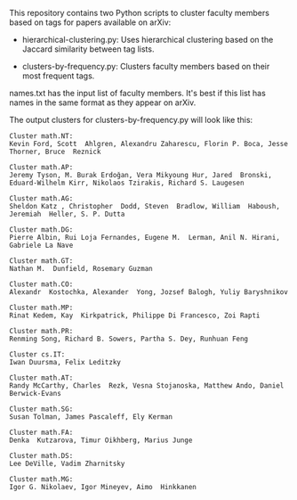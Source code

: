 This repository contains two Python scripts to cluster faculty members based on tags for papers available on arXiv:

* hierarchical-clustering.py: Uses hierarchical clustering based on the Jaccard similarity between tag lists.

* clusters-by-frequency.py: Clusters faculty members based on their most frequent tags.

names.txt has the input list of faculty members. It's best if this list has names in the same format as they appear on arXiv.

The output clusters for clusters-by-frequency.py will look like this: 

```
Cluster math.NT:
Kevin Ford, Scott  Ahlgren, Alexandru Zaharescu, Florin P. Boca, Jesse Thorner, Bruce  Reznick

Cluster math.AP:
Jeremy Tyson, M. Burak Erdoğan, Vera Mikyoung Hur, Jared  Bronski, Eduard-Wilhelm Kirr, Nikolaos Tzirakis, Richard S. Laugesen

Cluster math.AG:
Sheldon Katz , Christopher  Dodd, Steven  Bradlow, William  Haboush, Jeremiah  Heller, S. P. Dutta

Cluster math.DG:
Pierre Albin, Rui Loja Fernandes, Eugene M.  Lerman, Anil N. Hirani, Gabriele La Nave

Cluster math.GT:
Nathan M.  Dunfield, Rosemary Guzman

Cluster math.CO:
Alexandr  Kostochka, Alexander  Yong, Jozsef Balogh, Yuliy Baryshnikov

Cluster math.MP:
Rinat Kedem, Kay  Kirkpatrick, Philippe Di Francesco, Zoi Rapti

Cluster math.PR:
Renming Song, Richard B. Sowers, Partha S. Dey, Runhuan Feng

Cluster cs.IT:
Iwan Duursma, Felix Leditzky

Cluster math.AT:
Randy McCarthy, Charles  Rezk, Vesna Stojanoska, Matthew Ando, Daniel Berwick-Evans

Cluster math.SG:
Susan Tolman, James Pascaleff, Ely Kerman

Cluster math.FA:
Denka  Kutzarova, Timur Oikhberg, Marius Junge

Cluster math.DS:
Lee DeVille, Vadim Zharnitsky

Cluster math.MG:
Igor G. Nikolaev, Igor Mineyev, Aimo  Hinkkanen

```